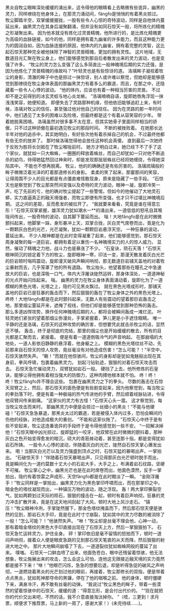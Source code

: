 黑炎自牧尘眼眸深处缓缓的涌出来，这令得他的眼睛看上去略微有些诡异，幽黑的灵力，同样缭绕在他身体上，在那灵力涌动间，fǎngfo是悄悄的有着黑炎掠过。
牧尘脚踏半空，双掌缓缓握拢，一股有些令人心惊的奇特波动，同样是自他体内蔓延出来，幽黑灵力在其身后凝聚翻涌，但并没有如同石惊天一般，将所炼化的精魄之形凝聚出来。
因为他本就没有炼化过灵兽精魄，他所进行的，是比炼化精魄更为高级的血脉链接，如今的他，同样是拥有着九幽雀的许多能力，而且这种能力更为的圆润自如，因为血脉连接的原因，他体内的九幽雀，拥有着完整的灵智，这比起石惊天那种完全被他抹除了神智的灵兽精魄，更加的拥有灵性。
这片地域，无数道目光汇聚在牧尘身上，他们能够感觉到那自后者散发出来的灵力波动，也是变强了许多。
“牧尘的灵力怎么变强了这么多简直比一般神魄境后期的实力还强，是因为他炼化了灵兽精魄的缘故吗？”叶轻灵也是有些惊讶的道。
洛璃眸子凝视着牧尘的身影，清澈的眸子中也是掠过一抹惊讶，别人或许难以察觉，但她却是能够感觉到那缭绕在牧尘身体表面的那幽黑灵力有着多么的霸道，而且，在那之中，还隐藏着一些令人心悸的波动。
“他的体内，应该也有着一种相当厉害的灵兽。
不过却不是之前得到的冰玄灵蛟与地心炎龙蜥。
”洛璃喃喃自语，旋即她唇角浮现一抹浅浅笑容，她便知道。
即便失去了灵路那种机缘，但他依旧能够追赶上来，有时候，洛璃对牧尘的信任，甚至强过他对他自己的信任。
因为在灵路的那一年时间中，他们遇见了太多的困难以及险境，但最终都是这个有着从容笑容的少年。
带着她脱离困境。
洛璃虽然对很多事不太在意，但其实她骨子里面同样相当的骄傲，只不过这种骄傲在最初遇见牧尘的那段时间。
不断的被挫败着。
在她那长达半年对他的追杀中，其实她明白，有好些次他有着杀掉自己的机会，不过最终他都有些无奈的放弃了。
那时候洛璃觉得他会放任这种机会真傻。
直到最后一次她终于反败为胜将长剑抵在了牧尘喉咙前时。
她方才明白过来，她已经下不了手了这个家伙，就犹如一只大蜘蛛，一圈圈的释放着蛛丝，而自己却犹如一只对他不断追杀的幼鸟，待得她猛然回过神来时，却是发现那层层蛛丝已经将她缠绕，令得她深陷其中。
不能也不想再脱离。
牧尘，他的的确确还是有些厉害的。
洛璃琉璃般的眸子微微泛着光泽的盯着那道修长的身影。
柔柔的笑了起来，那霎那间的笑容，让得周围不少人的目光都是有点僵直难怪敢现身，原来是隐藏了一些手段。
”石惊天也是察觉到了牧尘那突然间变强以及奇特的灵力波动，眼神一凝，旋即冷笑一声，吃了先前的亏，他的确对牧尘提起了一些警惕，但如今的他催动了大地灵石蟒，实力直逼真正的融天境强者，而牧尘即便有所变强，也才只不过堪比神魄境后期。
这之间的差距，反而愈发的被拉开了。
“我就要来看看，究竟是谁在得意忘形！”石惊天双掌紧握，雄浑灵力犹如潮水一**的涌出来，一道低低的怒吼自其喉咙间传出，一股奇特的波动，自其脚下蔓延而出。
嗡！大地fǎngfo是在此时微微颤抖起来，他脚掌一跺，身形暴冲上天，双掌合拢，灰白灵气席卷而出，竟是化为一颗颗灰白色的光芒，光芒凝聚，犹如一颗颗巨岩悬浮天空。
一种狂暴的波动，蔓延出来。
不少人眼神都是在此时变得凝重了起来，他们能够感觉到，那石惊天周身凝聚的每一道巨岩，都拥有着足以重伤一名神魄境实力的人的惊人威力。
显然，催动了精魄之力他，战斗力也是暴涨了不少。
“石皇诀，陨石天落！”石惊天眼神阴沉的锁定着下方的牧尘，旋即眼神一寒，印法一变，那漫天散发着灰白光芒的巨岩顿时嗡鸣震动，旋即漫天破风声瞬间响彻，那无数道巨岩铺天盖地的对着牧尘暴射而去，几乎笼罩了他的所有退路。
牧尘抬头，他望着那些在瞳孔之中急速放大的巨岩，也是深吸一口气，体内大浮屠诀陡然运转，那身体深处，一道道神秘的光点开始闪烁起来。
嗡。
幽黑的灵力在牧尘身体表面涌动着，旋即化为了一道模糊的黑色光塔，光塔之上，隐约可见黑炎飘过。
就在黑色光塔成形时，那铺天盖地的巨岩已是狂暴的轰击而下，然后狠狠的轰在了牧尘身体之外的黑色光塔上。
咚咚！大地fǎngfo都是在此时颤抖起来，无数人有些震动的望着那巨岩轰击之地，那里烟尘蔓延开来，遮掩了视线，但他们却是能够感觉到那种恐怖的轰击。
那么多道凶悍攻势，换作任何神魄境后期的人，都将会被瞬间轰成一滩烂泥。
叶轻灵她们紧张的望着那烟尘弥漫处，手掌紧握着，笋儿更是小手遮住眼睛。
唯一平静的还是洛璃，石惊天的这种攻势的确厉害，但想要凭此就击杀牧尘的话，显然还不够。
轰击，终于是彻底的完结，那里的烟尘也是开始缓缓的散去，所有的目光都是汇聚而去，紧接着。
便是有着一道道倒吸冷气的声音响起。
在那崩塌的大地处，一道人影依旧静静的悬浮着，他身躯之上。
模糊的黑色光塔纹丝不动，先前那来自石惊天的惊人攻势，竟丝毫没有对他造成伤害！“怎么可能？！”半空中，石惊天骇然失声。
“唰！”而就在他惊骇间，牧尘的身影却是犹如鬼魅般出现在其身前，拳风呼啸，包裹着幽黑灵力。
划起刁钻轨迹，狠狠的对着石惊天攻击而去。
石惊天急忙催动灵力，双臂犹如岩石一般。
硬挡了上去，他所修炼的石皇诀，能够让得他拥有着相当强大的防御力，这种肉搏他根本就不怕。
咚！咚！咚！牧尘fǎngfo并不理会这些。
包裹在幽黑灵力之下的拳头。
尽数的轰击在石惊天双臂之上，然后，那石惊天的面色便是有些剧变起来，因为他察觉到，每当牧尘的拳劲落下时，便是有着一种极端的热气传进他的手臂，然后顺着经脉钻进，令得他双臂间传来剧痛。
“这家伙的灵力有古怪！”石惊天心头一震。
这才察觉到，每当牧尘攻击而来时。
那幽黑灵力中便是会掠过一丝细小的黑炎！“不能与他硬碰！”石惊天急急暴退，那黑炎太过的霸道，若是被侵入体内过多，恐怕会瞬间灼伤他的经脉，对他造成极大的重创。
“不能和这家伙拖了。
”石惊天心中终于是有些不安起来，牧尘这连番诡异的手段终于是令得他感觉到一些不安。
“一招解决掉他！”石惊天眼中凶光掠过，旋即猛的一咬牙，他双臂在此时微微的颤抖着，那种灰白之色开始变得愈发的暗沉，硕大的青筋耸动着，甚至连那十指，都是变得犹如岩石所铸。
一股令人心悸的波动，伴随着灰白的光芒，陡然自石惊天掌心爆发出来。
喝！当那灰白光芒以及灵力强盛到顶点之时，石惊天猛的暴喝出声，一掌拍出。
“石破惊天手！”伴随着石惊天暴喝出声，只见得那灰白光芒顿时脱手而出，竟是瞬间化为一道约莫数十丈大小的石岩大手，大手之上，布满着岩石纹路，坚硬不可摧。
牧尘掌心之中，幽黑光芒也是在此时席卷而出，他面色漠然，反手一掌拍出，隐约有着惊雷之声成形，天空fǎngfo都是在此时黯淡了一瞬。
“金刚浮屠手！”牧尘同样是一掌拍出，幽黑灵力化为黑色掌印呼啸而出，而在那掌印之中，暗金色的塔纹凝现而出，一种镇压万物的波动，随之浮现。
轰！两大掌印撕裂空气，犹如两颗划过天际的陨石，狠狠的撞击在一起，顿时有着巨声响彻，狂暴的灵力冲击扩散开来，竟是在这天地间刮起了大风，顿时大地上风沙走石。
“镇压！”牧尘眼神冷冽，手掌陡然握下，那金色塔纹掩盖而下，然后那石惊天便是骇然的见到，那岩石大手印，竟是在此时寸寸崩裂，犹如其中的灵力尽数的被消除了一般！“怎么可能？！”他骇然失声。
“咻！”牧尘却是丝毫不理会他，心神一动，那有着暗金塔纹的黑色大手印直接出现在了石惊天上方，然后一掌狠狠拍下。
石惊天急忙运转灵力，护住全身。
砰！掌印依旧是毫不留情的怒拍而下，顿时一道闷声响彻，接着众人便是眼皮急跳的见到那石惊天笔直的从天而降，然后狠狠的射进大地之中。
那片大地瞬间崩塌了下去，一道道裂纹犹如蜘蛛网般的蔓延了出来。
噗嗤。
石惊天一口鲜血喷了出来，他面色苍白，眼中还残留着惊骇，他无法想象，牧尘施展出来的攻击，怎么会这么可怕，连他这无限接近融天境的实力竟然都是接不下来！“咻！”他眼芒闪烁，急急的想要后退，却是听得急促的破风之声响彻，一道燃烧着黑炎的光芒划过他的眼前，再接着，牧尘那修长的双指，便是带着点点黑炎，犹如死神那夺命的黑镰，停在了他的咽喉之前。
他的身体，顿时僵硬下来，满身冷汗，再不敢有丝毫的动弹。
“我说过”牧尘黑色的眸子，带着一些漠然的望着惊骇中的石惊天，缓缓的道：“得意忘形，是会付出代价的。
”“现在就把你的代价交出来吧，不然的话，我不介意直接淘汰掉你。
”（唔，三更到！求月票，顺便求下推荐票，马上新的一周了，感谢大家！）(未完待续……)。
